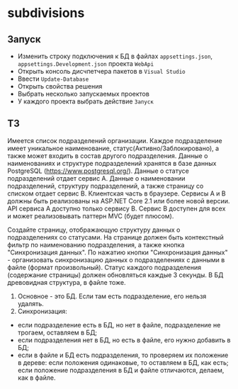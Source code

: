 # subdivisions

## Запуск
- Изменить строку подключения к БД в файлах `appsettings.json`, `appsettings.Development.json` проекта `WebApi`
- Открыть консоль дисчпетчера пакетов в `Visual Studio`
- Ввести `Update-Database`
- Открыть свойства решения
- Выбрать несколько запускаемых проектов
- У каждого проекта выбрать действие `Запуск`

## ТЗ
Имеется список подразделений организации. 
Каждое подразделение имеет уникальное наименование, статус(Активно/Заблокировано), а также может входить в состав другого подразделения. 
Данные о наименованиях и структуре подразделений хранятся в базе данных PostgreSQL (https://www.postgresql.org/).
Данные о статусе подразделений отдает сервис А. 
Данные о наименовании подразделений, структуру подразделений, а также страницу со списком отдает сервис B.
Клиентская часть в браузере. 
Сервисы А и B должны быть реализованы на ASP.NET Core 2.1 или более новой версии.
API сервиса А доступно только сервису B. Сервис B доступен для всех и может реализовывать паттерн MVC (будет плюсом).

Создайте страницу, отображающую структуру данных о подразделениях со статусами.
На странице должен быть контекстный фильтр по наименованию подразделения, а также кнопка "Синхронизация данных". 
По нажатию кнопки "Синхронизация данных" - организовать синхронизацию данных о подразделениях с данными в файле (формат произвольный).
Статус каждого подразделения (содержание страницы) должен обновляться каждые 3 секунды.
В БД древовидная структура, в файле тоже.
1. Основное - это БД. Если там есть подразделение, его нельзя удалять.
2. Синхронизация:
- если подразделение есть в БД, но нет в файле, подразделение не трогаем, оставляем в БД;
- если подразделения нет в БД, но есть в файле, его нужно добавить в БД;
- если в файле и БД есть подразделения, то проверяем их положение в дереве: если положения одинаковые, то оставляем в БД, как есть; если положение подразделения в БД и файле отличаются, делаем, как в файле.

